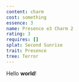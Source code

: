 ```yaml
---
content: charm
cost: something
essence: 3
name: Presence e3 Charm 2
rating: 3
requires: []
splat: Second Sunrise
trait: Presence
tree: Terror
---
```


Hello **world**!
